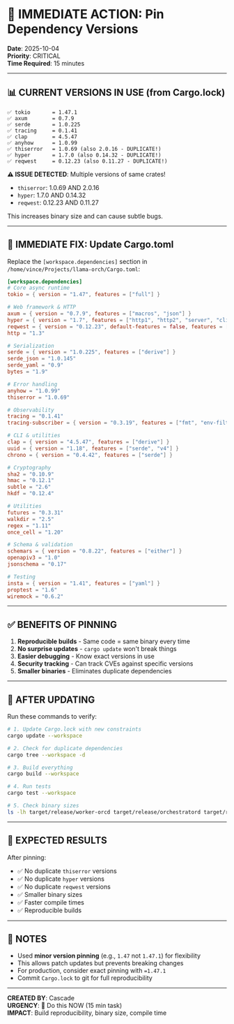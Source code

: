 # 🎯 IMMEDIATE ACTION: Pin Dependency Versions

**Date**: 2025-10-04  
**Priority**: CRITICAL  
**Time Required**: 15 minutes

---

## 📊 CURRENT VERSIONS IN USE (from Cargo.lock)

```
✅ tokio       = 1.47.1
✅ axum        = 0.7.9
✅ serde       = 1.0.225
✅ tracing     = 0.1.41
✅ clap        = 4.5.47
✅ anyhow      = 1.0.99
✅ thiserror   = 1.0.69 (also 2.0.16 - DUPLICATE!)
✅ hyper       = 1.7.0 (also 0.14.32 - DUPLICATE!)
✅ reqwest     = 0.12.23 (also 0.11.27 - DUPLICATE!)
```

**⚠️  ISSUE DETECTED**: Multiple versions of same crates!
- `thiserror`: 1.0.69 AND 2.0.16
- `hyper`: 1.7.0 AND 0.14.32
- `reqwest`: 0.12.23 AND 0.11.27

This increases binary size and can cause subtle bugs.

---

## 🚀 IMMEDIATE FIX: Update Cargo.toml

Replace the `[workspace.dependencies]` section in `/home/vince/Projects/llama-orch/Cargo.toml`:

```toml
[workspace.dependencies]
# Core async runtime
tokio = { version = "1.47", features = ["full"] }

# Web framework & HTTP
axum = { version = "0.7.9", features = ["macros", "json"] }
hyper = { version = "1.7", features = ["http1", "http2", "server", "client"] }
reqwest = { version = "0.12.23", default-features = false, features = ["json", "rustls-tls"] }
http = "1.3"

# Serialization
serde = { version = "1.0.225", features = ["derive"] }
serde_json = "1.0.145"
serde_yaml = "0.9"
bytes = "1.9"

# Error handling
anyhow = "1.0.99"
thiserror = "1.0.69"

# Observability
tracing = "0.1.41"
tracing-subscriber = { version = "0.3.19", features = ["fmt", "env-filter", "json"] }

# CLI & utilities
clap = { version = "4.5.47", features = ["derive"] }
uuid = { version = "1.18", features = ["serde", "v4"] }
chrono = { version = "0.4.42", features = ["serde"] }

# Cryptography
sha2 = "0.10.9"
hmac = "0.12.1"
subtle = "2.6"
hkdf = "0.12.4"

# Utilities
futures = "0.3.31"
walkdir = "2.5"
regex = "1.11"
once_cell = "1.20"

# Schema & validation
schemars = { version = "0.8.22", features = ["either"] }
openapiv3 = "1.0"
jsonschema = "0.17"

# Testing
insta = { version = "1.41", features = ["yaml"] }
proptest = "1.6"
wiremock = "0.6.2"
```

---

## ✅ BENEFITS OF PINNING

1. **Reproducible builds** - Same code = same binary every time
2. **No surprise updates** - `cargo update` won't break things
3. **Easier debugging** - Know exact versions in use
4. **Security tracking** - Can track CVEs against specific versions
5. **Smaller binaries** - Eliminates duplicate dependencies

---

## 🔧 AFTER UPDATING

Run these commands to verify:

```bash
# 1. Update Cargo.lock with new constraints
cargo update --workspace

# 2. Check for duplicate dependencies
cargo tree --workspace -d

# 3. Build everything
cargo build --workspace

# 4. Run tests
cargo test --workspace

# 5. Check binary sizes
ls -lh target/release/worker-orcd target/release/orchestratord target/release/pool-managerd
```

---

## 🎯 EXPECTED RESULTS

After pinning:
- ✅ No duplicate `thiserror` versions
- ✅ No duplicate `hyper` versions  
- ✅ No duplicate `reqwest` versions
- ✅ Smaller binary sizes
- ✅ Faster compile times
- ✅ Reproducible builds

---

## 📝 NOTES

- Used **minor version pinning** (e.g., `1.47` not `1.47.1`) for flexibility
- This allows patch updates but prevents breaking changes
- For production, consider exact pinning with `=1.47.1`
- Commit `Cargo.lock` to git for full reproducibility

---

**CREATED BY**: Cascade  
**URGENCY**: 🚨 Do this NOW (15 min task)  
**IMPACT**: Build reproducibility, binary size, compile time
